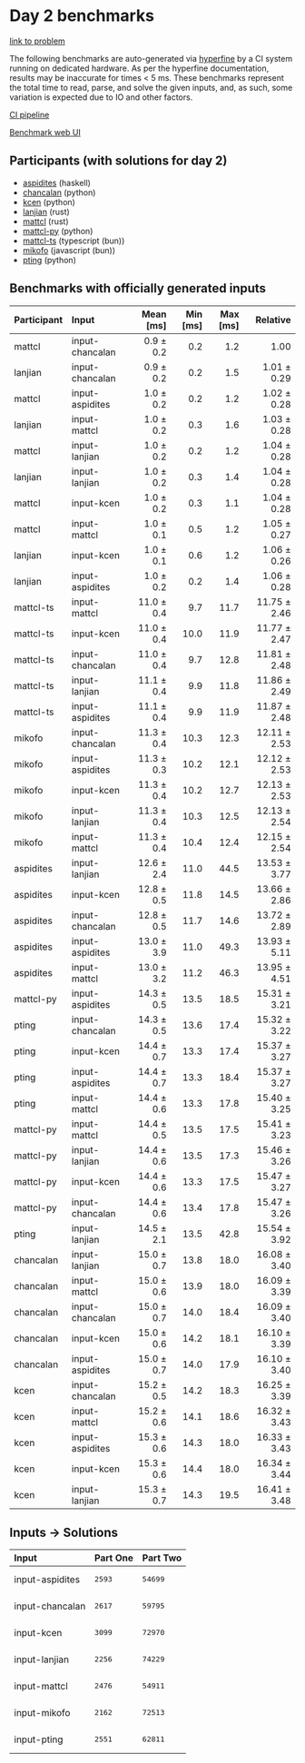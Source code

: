 # Day 2 benchmarks

[link to problem](https://adventofcode.com/2023/day/2)

The following benchmarks are auto-generated via
[hyperfine](https://github.com/sharkdp/hyperfine) by a CI system running on
dedicated hardware. As per the hyperfine documentation, results may be
inaccurate for times < 5 ms. These benchmarks represent the total time to read,
parse, and solve the given inputs, and, as such, some variation is expected due
to IO and other factors.

[CI pipeline](http://ci.papercode.net:8080/teams/main/pipelines/aoc2023)

[Benchmark web UI](https://aoc.ancalagon.black)


## Participants (with solutions for day 2)

- [aspidites](https://github.com/aspidites/aoc2023) (haskell)
- [chancalan](https://github.com/chancalan/aoc2023) (python)
- [kcen](https://github.com/kcen/aoc2023) (python)
- [lanjian](https://github.com/lanjian/aoc-2023) (rust)
- [mattcl](https://github.com/mattcl/aoc2023) (rust)
- [mattcl-py](https://github.com/mattcl/aoc2023-py) (python)
- [mattcl-ts](https://github.com/mattcl/aoc2023-js) (typescript (bun))
- [mikofo](https://github.com/mikofo/advent-of-code-2023) (javascript (bun))
- [pting](https://github.com/pting/aoc2023) (python)


## Benchmarks with officially generated inputs

| Participant | Input | Mean [ms] | Min [ms] | Max [ms] | Relative |
|:---|:---|---:|---:|---:|---:|
| mattcl | input-chancalan | 0.9 ± 0.2 | 0.2 | 1.2 | 1.00 |
| lanjian | input-chancalan | 0.9 ± 0.2 | 0.2 | 1.5 | 1.01 ± 0.29 |
| mattcl | input-aspidites | 1.0 ± 0.2 | 0.2 | 1.2 | 1.02 ± 0.28 |
| lanjian | input-mattcl | 1.0 ± 0.2 | 0.3 | 1.6 | 1.03 ± 0.28 |
| mattcl | input-lanjian | 1.0 ± 0.2 | 0.2 | 1.2 | 1.04 ± 0.28 |
| lanjian | input-lanjian | 1.0 ± 0.2 | 0.3 | 1.4 | 1.04 ± 0.28 |
| mattcl | input-kcen | 1.0 ± 0.2 | 0.3 | 1.1 | 1.04 ± 0.28 |
| mattcl | input-mattcl | 1.0 ± 0.1 | 0.5 | 1.2 | 1.05 ± 0.27 |
| lanjian | input-kcen | 1.0 ± 0.1 | 0.6 | 1.2 | 1.06 ± 0.26 |
| lanjian | input-aspidites | 1.0 ± 0.2 | 0.2 | 1.4 | 1.06 ± 0.28 |
| mattcl-ts | input-mattcl | 11.0 ± 0.4 | 9.7 | 11.7 | 11.75 ± 2.46 |
| mattcl-ts | input-kcen | 11.0 ± 0.4 | 10.0 | 11.9 | 11.77 ± 2.47 |
| mattcl-ts | input-chancalan | 11.0 ± 0.4 | 9.7 | 12.8 | 11.81 ± 2.48 |
| mattcl-ts | input-lanjian | 11.1 ± 0.4 | 9.9 | 11.8 | 11.86 ± 2.49 |
| mattcl-ts | input-aspidites | 11.1 ± 0.4 | 9.9 | 11.9 | 11.87 ± 2.48 |
| mikofo | input-chancalan | 11.3 ± 0.4 | 10.3 | 12.3 | 12.11 ± 2.53 |
| mikofo | input-aspidites | 11.3 ± 0.3 | 10.2 | 12.1 | 12.12 ± 2.53 |
| mikofo | input-kcen | 11.3 ± 0.4 | 10.2 | 12.7 | 12.13 ± 2.53 |
| mikofo | input-lanjian | 11.3 ± 0.4 | 10.3 | 12.5 | 12.13 ± 2.54 |
| mikofo | input-mattcl | 11.3 ± 0.4 | 10.4 | 12.4 | 12.15 ± 2.54 |
| aspidites | input-lanjian | 12.6 ± 2.4 | 11.0 | 44.5 | 13.53 ± 3.77 |
| aspidites | input-kcen | 12.8 ± 0.5 | 11.8 | 14.5 | 13.66 ± 2.86 |
| aspidites | input-chancalan | 12.8 ± 0.5 | 11.7 | 14.6 | 13.72 ± 2.89 |
| aspidites | input-aspidites | 13.0 ± 3.9 | 11.0 | 49.3 | 13.93 ± 5.11 |
| aspidites | input-mattcl | 13.0 ± 3.2 | 11.2 | 46.3 | 13.95 ± 4.51 |
| mattcl-py | input-aspidites | 14.3 ± 0.5 | 13.5 | 18.5 | 15.31 ± 3.21 |
| pting | input-chancalan | 14.3 ± 0.5 | 13.6 | 17.4 | 15.32 ± 3.22 |
| pting | input-kcen | 14.4 ± 0.7 | 13.3 | 17.4 | 15.37 ± 3.27 |
| pting | input-aspidites | 14.4 ± 0.7 | 13.3 | 18.4 | 15.37 ± 3.27 |
| pting | input-mattcl | 14.4 ± 0.6 | 13.3 | 17.8 | 15.40 ± 3.25 |
| mattcl-py | input-mattcl | 14.4 ± 0.5 | 13.5 | 17.5 | 15.41 ± 3.23 |
| mattcl-py | input-lanjian | 14.4 ± 0.6 | 13.5 | 17.3 | 15.46 ± 3.26 |
| mattcl-py | input-kcen | 14.4 ± 0.6 | 13.3 | 17.5 | 15.47 ± 3.27 |
| mattcl-py | input-chancalan | 14.4 ± 0.6 | 13.4 | 17.8 | 15.47 ± 3.26 |
| pting | input-lanjian | 14.5 ± 2.1 | 13.5 | 42.8 | 15.54 ± 3.92 |
| chancalan | input-lanjian | 15.0 ± 0.7 | 13.8 | 18.0 | 16.08 ± 3.40 |
| chancalan | input-mattcl | 15.0 ± 0.6 | 13.9 | 18.0 | 16.09 ± 3.39 |
| chancalan | input-chancalan | 15.0 ± 0.7 | 14.0 | 18.4 | 16.09 ± 3.40 |
| chancalan | input-kcen | 15.0 ± 0.6 | 14.2 | 18.1 | 16.10 ± 3.39 |
| chancalan | input-aspidites | 15.0 ± 0.7 | 14.0 | 17.9 | 16.10 ± 3.40 |
| kcen | input-chancalan | 15.2 ± 0.5 | 14.2 | 18.3 | 16.25 ± 3.39 |
| kcen | input-mattcl | 15.2 ± 0.6 | 14.1 | 18.6 | 16.32 ± 3.43 |
| kcen | input-aspidites | 15.3 ± 0.6 | 14.3 | 18.0 | 16.33 ± 3.43 |
| kcen | input-kcen | 15.3 ± 0.6 | 14.4 | 18.0 | 16.34 ± 3.44 |
| kcen | input-lanjian | 15.3 ± 0.7 | 14.3 | 19.5 | 16.41 ± 3.48 |


## Inputs -> Solutions

| Input | Part One | Part Two |
|:---|:---|:---|
|input-aspidites|<pre>2593</pre>|<pre>54699</pre>|
|input-chancalan|<pre>2617</pre>|<pre>59795</pre>|
|input-kcen|<pre>3099</pre>|<pre>72970</pre>|
|input-lanjian|<pre>2256</pre>|<pre>74229</pre>|
|input-mattcl|<pre>2476</pre>|<pre>54911</pre>|
|input-mikofo|<pre>2162</pre>|<pre>72513</pre>|
|input-pting|<pre>2551</pre>|<pre>62811</pre>|